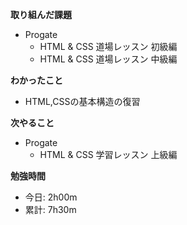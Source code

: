 **取り組んだ課題**
- Progate
  - HTML & CSS 道場レッスン 初級編
  - HTML & CSS 道場レッスン 中級編

**わかったこと**
- HTML,CSSの基本構造の復習
  
**次やること**  
- Progate
  - HTML & CSS 学習レッスン 上級編

**勉強時間**  
- 今日: 2h00m
- 累計: 7h30m

